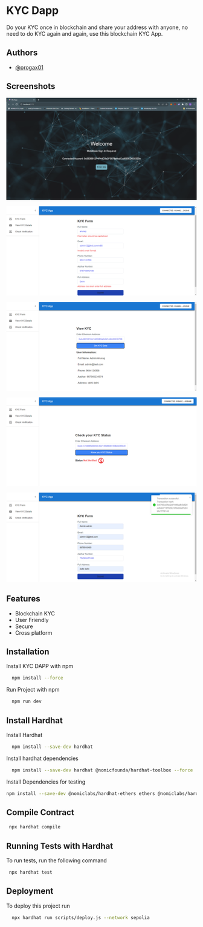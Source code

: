 
# KYC Dapp

Do your KYC once in blockchain and share your address with anyone, no need to do KYC again and again, use this blockchain KYC App.


## Authors

- [@progax01](https://github.com/progax01)


## Screenshots

![App Screenshot](/public/pic1.png)

![App Screenshot](/public/pic2.png)

![App Screenshot](/public/pic3.png)

![App Screenshot](/public/pic4.png)

![App Screenshot](/public/pic6.png)


## Features

- Blockchain KYC
- User Friendly 
- Secure 
- Cross platform


## Installation

Install KYC DAPP with npm

```bash
  npm install --force
```
  Run Project with npm  
```bash
  npm run dev
```
## Install Hardhat

Install Hardhat

```bash
  npm install --save-dev hardhat
```

Install hardhat dependencies

```bash
  npm install --save-dev hardhat @nomicfounda/hardhat-toolbox --force
```

Install Dependencies for testing

```bash
npm install --save-dev @nomiclabs/hardhat-ethers ethers @nomiclabs/hardhat-waffle ethereum-waffle chai

```




## Compile Contract


```bash
 npx hardhat compile
```

## Running Tests with Hardhat

To run tests, run the following command

```bash
 npx hardhat test
```


## Deployment

To deploy this project run

```bash
  npx hardhat run scripts/deploy.js --network sepolia
```

